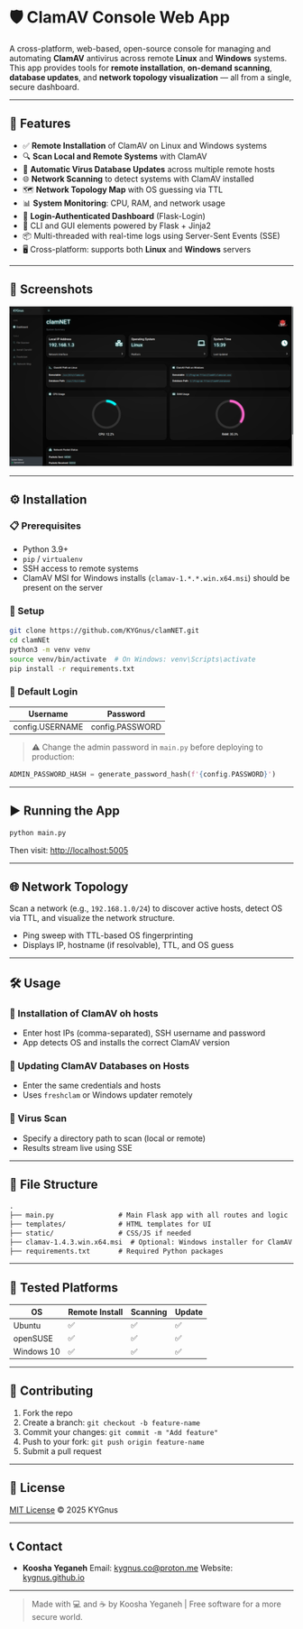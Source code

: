 # 🛡️ ClamAV Console Web App

A cross-platform, web-based, open-source console for managing and automating **ClamAV** antivirus across remote **Linux** and **Windows** systems. This app provides tools for **remote installation**, **on-demand scanning**, **database updates**, and **network topology visualization** — all from a single, secure dashboard.

---

## 🚀 Features

- ✅ **Remote Installation** of ClamAV on Linux and Windows systems  
- 🔍 **Scan Local and Remote Systems** with ClamAV  
- 🔄 **Automatic Virus Database Updates** across multiple remote hosts  
- 🌐 **Network Scanning** to detect systems with ClamAV installed  
- 🗺️ **Network Topology Map** with OS guessing via TTL  
- 📊 **System Monitoring**: CPU, RAM, and network usage  
- 🔐 **Login-Authenticated Dashboard** (Flask-Login)  
- 🧰 CLI and GUI elements powered by Flask + Jinja2  
- 📦 Multi-threaded with real-time logs using Server-Sent Events (SSE)  
- 🖥️ Cross-platform: supports both **Linux** and **Windows** servers  

---

## 📸 Screenshots

![clamNET](./clamNET.png)

---

## ⚙️ Installation

### 📋 Prerequisites

- Python 3.9+
- `pip` / `virtualenv`
- SSH access to remote systems
- ClamAV MSI for Windows installs (`clamav-1.*.*.win.x64.msi`) should be present on the server

### 🔧 Setup

```bash
git clone https://github.com/KYGnus/clamNET.git
cd clamNEt
python3 -m venv venv
source venv/bin/activate  # On Windows: venv\Scripts\activate
pip install -r requirements.txt
````

### 🔐 Default Login

| Username | Password |
| -------- | -------- |
| config.USERNAME    | config.PASSWORD    |

> ⚠️ Change the admin password in `main.py` before deploying to production:

```python
ADMIN_PASSWORD_HASH = generate_password_hash(f'{config.PASSWORD}')
```

---

## ▶️ Running the App

```bash
python main.py
```

Then visit: [http://localhost:5005](http://localhost:5005)

---

## 🌐 Network Topology

Scan a network (e.g., `192.168.1.0/24`) to discover active hosts, detect OS via TTL, and visualize the network structure.

* Ping sweep with TTL-based OS fingerprinting
* Displays IP, hostname (if resolvable), TTL, and OS guess

---

## 🛠️ Usage

### 🔧 Installation of ClamAV oh hosts

* Enter host IPs (comma-separated), SSH username and password
* App detects OS and installs the correct ClamAV version

### 🔄 Updating ClamAV Databases on Hosts

* Enter the same credentials and hosts
* Uses `freshclam` or Windows updater remotely

### 🧪 Virus Scan

* Specify a directory path to scan (local or remote)
* Results stream live using SSE

---

## 📁 File Structure

```text
.
├── main.py                # Main Flask app with all routes and logic
├── templates/             # HTML templates for UI
├── static/                # CSS/JS if needed
├── clamav-1.4.3.win.x64.msi  # Optional: Windows installer for ClamAV
├── requirements.txt       # Required Python packages
```

---

## 🧪 Tested Platforms

| OS         | Remote Install | Scanning | Update |
| ---------- | -------------- | -------- | ------ |
| Ubuntu     | ✅              | ✅        | ✅      |
| openSUSE   | ✅              | ✅        | ✅      |
| Windows 10 | ✅              | ✅        | ✅      |
---


## 🤝 Contributing

1. Fork the repo
2. Create a branch: `git checkout -b feature-name`
3. Commit your changes: `git commit -m "Add feature"`
4. Push to your fork: `git push origin feature-name`
5. Submit a pull request

---

## 📃 License

[MIT License](https://opensource.org/licenses/MIT) © 2025 KYGnus

---

## 📞 Contact

* **Koosha Yeganeh**
  Email: [kygnus.co@proton.me](mailto:kygnus.co@proton.me)
  Website: [kygnus.github.io](https://kygnus.github.io/)

---

> Made with 💻 and ☕ by Koosha Yeganeh | Free software for a more secure world.


